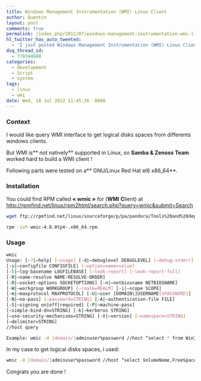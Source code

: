 ```yaml
---
title: Windows Management Instrumentation (WMI) Linux Client
author: Quentin
layout: post
comments: true
permalink: /index.php/2012/07/windows-management-instrumentation-wmi-linux-client/
hl_twitter_has_auto_tweeted:
  - 'I just posted Windows Management Instrumentation (WMI) Linux Client, read it here: http://blog.quentinrousseau.fr/?p=555'
dsq_thread_id:
  - 770344688
categories:
  - development
  - Script
  - system
tags:
  - linux
  - wmi
date: Wed, 18 Jul 2012 11:45:26 -8000
---
```

### Context

I would like query WMI interface to get logical disks spaces from differents windows clients.

But WMI is** not natively** supported in Linux, so **Samba & Zenoss Team** worked hard to build a WMI client !

Following parts were tested on a** GNU/Linux Red Hat el6 x86_64**.

### Installation

You could find RPM called **&laquo;&nbsp;wmic&nbsp;&raquo;** for (**WMI** **C**lient) at <a href="http://rpmfind.net/linux/rpm2html/search.php?query=wmic&submit=Search" target="_blank">http://rpmfind.net/linux/rpm2html/search.php?query=wmic&submit=Search</a>

```bash
wget ftp://rpmfind.net/linux/sourceforge/p/pa/pandora/Tools%20and%20dependencies%20(All%20versions)/RPM%20SUSE/wmic-4.0.0tp4-.x86_64.rpm

rpm -ivh wmic-4.0.0tp4-.x86_64.rpm
```

### Usage

```bash
wmic
Usage: [-?|–help] [–usage] [-d|–debuglevel DEBUGLEVEL] [–debug-stderr]
[-s|–configfile CONFIGFILE] [–option=name=value]
[-l|–log-basename LOGFILEBASE] [–leak-report] [–leak-report-full]
[-R|–name-resolve NAME-RESOLVE-ORDER]
[-O|–socket-options SOCKETOPTIONS] [-n|–netbiosname NETBIOSNAME]
[-W|–workgroup WORKGROUP] [–realm=REALM] [-i|–scope SCOPE]
[-m|–maxprotocol MAXPROTOCOL] [-U|–user [DOMAIN\]USERNAME[%PASSWORD]]
[-N|–no-pass] [–password=STRING] [-A|–authentication-file FILE]
[-S|–signing on|off|required] [-P|–machine-pass]
[–simple-bind-dn=STRING] [-k|–kerberos STRING]
[–use-security-mechanisms=STRING] [-V|–version] [–namespace=STRING]
[–delimiter=STRING]
//host query

Example: wmic -U [domain/]adminuser%password //host “select * from Win32_ComputerSystem”
```

In my case to get logical disks spaces, i used:

```bash
wmic -U [domain/]adminuser%password //host “select VolumeName,FreeSpace from Win32_LogicalDisk”
```

Congrats you are done !